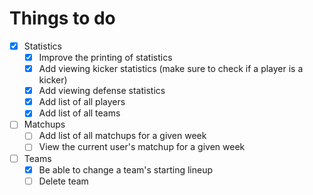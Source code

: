 # Things to do

- [x] Statistics
  - [x] Improve the printing of statistics
  - [x] Add viewing kicker statistics (make sure to check if a player is a kicker)
  - [x] Add viewing defense statistics
  - [x] Add list of all players
  - [x] Add list of all teams
- [ ] Matchups
  - [ ] Add list of all matchups for a given week
  - [ ] View the current user's matchup for a given week
- [ ] Teams
  - [x] Be able to change a team's starting lineup
  - [ ] Delete team
